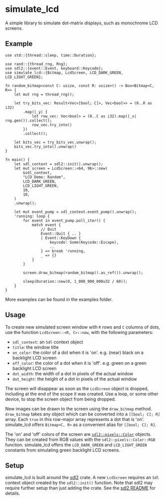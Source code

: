 # simulate_lcd <!-- [![](https://img.shields.io/crates/v/simulate_lcd.svg)](https://crates.io/crates/simulate_lcd) --> <!-- [![](https://docs.rs/simulate_lcd/badge.svg)](https://docs.rs/simulate_lcd) -->

A simple library to simulate dot-matrix displays, such as monochrome LCD screens.

<!-- [Documentation](https://docs.rs/simulate_lcd) -->

<!-- ## Overview -->

## Example <!-- 'Example Usage' -->

```
use std::{thread::sleep, time::Duration};

use rand::{thread_rng, Rng};
use sdl2::{event::Event, keyboard::Keycode};
use simulate_lcd::{Bitmap, LcdScreen, LCD_DARK_GREEN, LCD_LIGHT_GREEN};

fn random_bitmap<const C: usize, const R: usize>() -> Box<Bitmap<C, R>> {
    let mut rng = thread_rng();

    let try_bits_vec: Result<Vec<[bool; C]>, Vec<bool>> = (0..R as i32)
        .map(|_y| {
            let row_vec: Vec<bool> = (0..C as i32).map(|_x| rng.gen()).collect();
            row_vec.try_into()
        })
        .collect();

    let bits_vec = try_bits_vec.unwrap();
    bits_vec.try_into().unwrap()
}

fn main() {
    let sdl_context = sdl2::init().unwrap();
    let mut screen = LcdScreen::<64, 96>::new(
        &sdl_context,
        "LCD Demo: Random",
        LCD_DARK_GREEN,
        LCD_LIGHT_GREEN,
        10,
        10,
    )
    .unwrap();

    let mut event_pump = sdl_context.event_pump().unwrap();
    'running: loop {
        for event in event_pump.poll_iter() {
            match event {
                // Quit
                Event::Quit { .. }
                | Event::KeyDown {
                    keycode: Some(Keycode::Escape),
                    ..
                } => break 'running,
                _ => {}
            }
        }

        screen.draw_bitmap(random_bitmap().as_ref()).unwrap();

        sleep(Duration::new(0, 1_000_000_000u32 / 60));
    }
}
```

More examples can be found in the examples folder.

## Usage

To create new simulated screen window with `R` rows and `C` columns of dots, use the function `LcdScreen::<R, C>::new`, with the following parameters:

- `sdl_context`: an `Sdl` context object 
- `title`: the window title
- `on_color`: the color of a dot when it is 'on'. e.g. (near) black on a backlight LCD screen
- `off_color`: the color of a dot when it is 'off'. e.g. green on a green backlight LCD screen
- `dot_width`: the width of a dot in pixels of the actual window
- `dot_height`: the height of a dot in pixels of the actual window

The screen will disappear as soon as the `LcdScreen` object is dropped, including at the end of the scope it was created. Use a loop, or some other device, to stop the screen object from being dropped. 

New images can be drawn to the screen using the `draw_bitmap` method. `draw_bitmap` takes any object which can be converted into a `[[bool; C]; R]` array. Each `true` in this row-major array represents a dot that is 'on'. simulate_lcd offers `Bitmap<C, R>` as a convenient alias for `[[bool; C]; R]`.

The 'on' and 'off' colors of the screen are [`sdl2::pixels::Color`](https://rust-sdl2.github.io/rust-sdl2/sdl2/pixels/struct.Color.html) objects. They can be created from RGB values with the `sdl2::pixels::Color::RGB` function. simulate_lcd offers the `LCD_DARK_GREEN` and `LCD_LIGHT_GREEN` constants from simulating green backlight LCD screens.

## Setup

simulate_lcd is built around the [sdl2](https://crates.io/crates/sdl2) crate. A new `LcdScreen` requires an `Sdl` context object created by the `sdl2::init()` function. Note that sdl2 may require further setup than just adding the crate. See the [sdl2 README](https://github.com/Rust-SDL2/rust-sdl2/blob/master/README.md#requirements) for details.
<!-- from the [sdl2](https://crates.io/crates/sdl2) crate.  -->

<!-- ## Examples


License

Licensed under either of

    Apache License, Version 2.0 (LICENSE-APACHE or http://www.apache.org/licenses/LICENSE-2.0)
    MIT license (LICENSE-MIT or http://opensource.org/licenses/MIT) at your option.

Contribution

Unless you explicitly state otherwise, any contribution intentionally submitted for inclusion in the work by you shall be dual licensed as above, without any additional terms or conditions.
Dependencies

~0–6.5MB
~105K SLoC

    unix nix 0.26+fs+signal
    windows windows-sys 0.42+Win32_Foundation+Win32_System_Threadi…+Win32_Security+Win32_System_Windows…+Win32_System_Console


-->